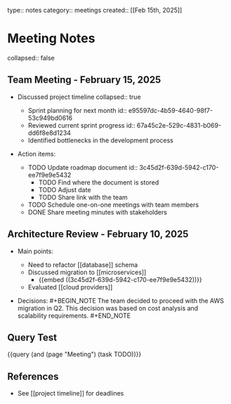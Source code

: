 type:: notes
category:: meetings
created:: [[Feb 15th, 2025]]

# Meeting Notes
collapsed:: false

## Team Meeting - February 15, 2025
- Discussed project timeline
  collapsed:: true
  - Sprint planning for next month
    id:: e95597dc-4b59-4640-98f7-53c949bd0616
  - Reviewed current sprint progress
    id:: 67a45c2e-529c-4831-b069-dd6f8e8d1234
  - Identified bottlenecks in the development process

- Action items:
  - TODO Update roadmap document
    id:: 3c45d2f-639d-5942-c170-ee7f9e9e5432
    - TODO Find where the document is stored
    - TODO Adjust date
    - TODO Share link with the team
  - TODO Schedule one-on-one meetings with team members
  - DONE Share meeting minutes with stakeholders

## Architecture Review - February 10, 2025
- Main points:
  - Need to refactor [[database]] schema
  - Discussed migration to [[microservices]]
    - {{embed ((3c45d2f-639d-5942-c170-ee7f9e9e5432))}}
  - Evaluated [[cloud providers]]

- Decisions:
  #+BEGIN_NOTE
  The team decided to proceed with the AWS migration in Q2.
  This decision was based on cost analysis and scalability requirements.
  #+END_NOTE

## Query Test
{{query (and (page "Meeting") (task TODO))}}

## References
- See [[project timeline]] for deadlines 